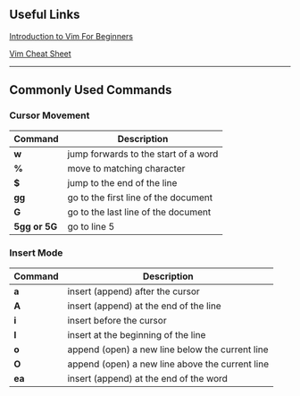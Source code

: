 <h2>Useful Links</h2>

[Introduction to Vim For Beginners](https://youtu.be/RZ4p-saaQkc)

[Vim Cheat Sheet](https://vim.rtorr.com/)

---

<h2><p>Commonly Used Commands</p></h2>

<h3><b>Cursor Movement</b></h3>

| Command     | Description |
| ----------- | ----------- |
| **w**       | jump forwards to the start of a word       |
| **%**       | move to matching character        |
| **$**       | jump to the end of the line        |
| **gg**      | go to the first line of the document        |
| **G**       | go to the last line of the document        |
| **5gg or 5G**| go to line 5        |


<h3><b>Insert Mode</b></h3>

| Command     | Description |
| ----------- | ----------- |
| **a**       | insert (append) after the cursor        |
| **A**       | insert (append) at the end of the line        |
| **i**       | insert before the cursor       |
| **I**       | insert at the beginning of the line        |
| **o**       | append (open) a new line below the current line        |
| **O**       | append (open) a new line above the current line        |
| **ea**      | insert (append) at the end of the word        |





